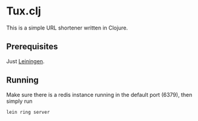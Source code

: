 # Tux.clj

This is a simple URL shortener written in Clojure.

## Prerequisites

Just [Leiningen][1].

[1]: https://github.com/technomancy/leiningen

## Running

Make sure there is a redis instance running in the default port
(6379), then simply run

    lein ring server

